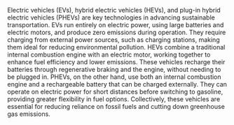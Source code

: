 Electric vehicles (EVs), hybrid electric vehicles (HEVs), and plug-in hybrid electric vehicles (PHEVs) are key technologies in advancing sustainable transportation. 
EVs run entirely on electric power, using large batteries and electric motors, and produce zero emissions during operation. They require charging from external power sources, 
such as charging stations, making them ideal for reducing environmental pollution. HEVs combine a traditional internal combustion engine with an electric motor, working together
to enhance fuel efficiency and lower emissions. These vehicles recharge their batteries through regenerative braking and the engine, without needing to be plugged in. PHEVs,
on the other hand, use both an internal combustion engine and a rechargeable battery that can be charged externally. They can operate on electric power for short distances 
before switching to gasoline, providing greater flexibility in fuel options. Collectively, these vehicles are essential for reducing reliance on fossil fuels and cutting down 
greenhouse gas emissions.
